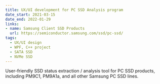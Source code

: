 ```yaml
---
title: UX/UI development for PC SSD Analysis program
date_start: 2021-03-15
date_end: 2022-01-29
links:
- name: Samsung Client SSD Products
  url: https://semiconductor.samsung.com/ssd/pc-ssd/
tags:
  - UX/UI design
  - WPF, C++ project
  - SATA SSD
  - NVMe SSD
---
```


User-friendly SSD status extraction / analysis tool for PC SSD products, including PM9C1, PM9A1a, and all other Samsung PC SSD lines.  

<!--more-->
